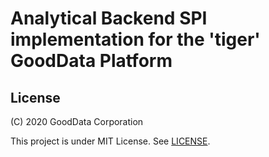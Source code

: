 # Analytical Backend SPI implementation for the 'tiger' GoodData Platform

## License

(C) 2020 GoodData Corporation

This project is under MIT License. See [LICENSE](LICENSE).
